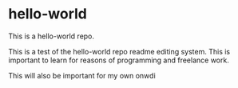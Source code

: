 # hello-world
This is a hello-world repo.

This is a test of the hello-world repo readme editing system.
This is important to learn for reasons of programming and freelance work.

This will also be important for my own onwdi
